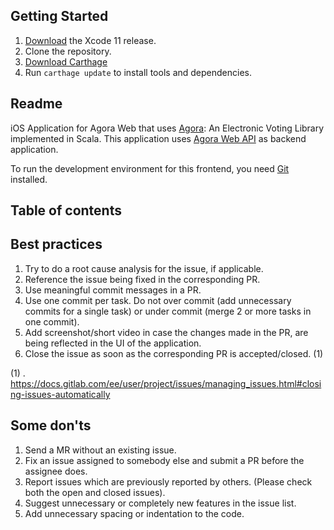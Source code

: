 ## Getting Started

1. [Download](https://developer.apple.com/xcode/download/) the Xcode 11 release.
2. Clone the repository. 
3. [Download Carthage](https://github.com/Carthage/Carthage)
4. Run `carthage update` to install tools and dependencies.




## Readme

iOS Application for Agora Web that uses [Agora](https://gitlab.com/aossie/Agora/): An Electronic Voting Library implemented in Scala. This application uses [Agora Web API](https://gitlab.com/aossie/Agora-Web) as backend application.

To run the development environment for this frontend, you need [Git](https://git-scm.com/) installed.

## Table of contents


## Best practices

1. Try to do a root cause analysis for the issue, if applicable.
2. Reference the issue being fixed in the corresponding PR.
3. Use meaningful commit messages in a PR.
4. Use one commit per task. Do not over commit (add unnecessary commits for a single task) or under commit (merge 2 or more tasks in one commit).
5. Add screenshot/short video in case the changes made in the PR, are being reflected in the UI of the application.
6. Close the issue as soon as the corresponding PR is accepted/closed. (1)

(1) . https://docs.gitlab.com/ee/user/project/issues/managing_issues.html#closing-issues-automatically


## Some don'ts

1. Send a MR without an existing issue.
2. Fix an issue assigned to somebody else and submit a PR before the assignee does.
3. Report issues which are previously reported by others. (Please check both the open and closed issues).
4. Suggest unnecessary or completely new features in the issue list.
5. Add unnecessary spacing or indentation to the code.

